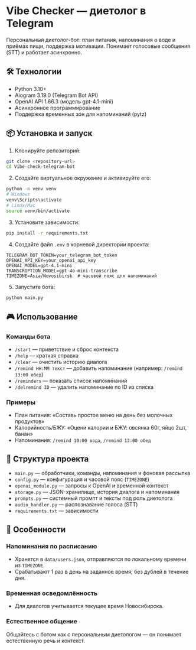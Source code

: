 # Vibe Checker — диетолог в Telegram

Персональный диетолог-бот: план питания, напоминания о воде и приёмах пищи, поддержка мотивации. Понимает голосовые сообщения (STT) и работает асинхронно.

## 🛠 Технологии

- Python 3.10+
- Aiogram 3.19.0 (Telegram Bot API)
- OpenAI API 1.66.3 (модель gpt-4.1-mini)
- Асинхронное программирование
- Поддержка временных зон для напоминаний (pytz)

## 📦 Установка и запуск

1. Клонируйте репозиторий:
```bash
git clone <repository-url>
cd Vibe-check-telegram-bot
```

2. Создайте виртуальное окружение и активируйте его:
```bash
python -m venv venv
# Windows
venv\Scripts\activate
# Linux/Mac
source venv/bin/activate
```

3. Установите зависимости:
```bash
pip install -r requirements.txt
```

4. Создайте файл `.env` в корневой директории проекта:
```env
TELEGRAM_BOT_TOKEN=your_telegram_bot_token
OPENAI_API_KEY=your_openai_api_key
OPENAI_MODEL=gpt-4.1-mini
TRANSCRIPTION_MODEL=gpt-4o-mini-transcribe
TIMEZONE=Asia/Novosibirsk  # часовой пояс для напоминаний
```

5. Запустите бота:
```bash
python main.py
```

## 🎮 Использование

### Команды бота
- `/start` — приветствие и сброс контекста
- `/help` — краткая справка
- `/clear` — очистить историю диалога
- `/remind HH:MM текст` — добавить напоминание (например: `/remind 13:00 обед`)
- `/reminders` — показать список напоминаний
- `/delremind ID` — удалить напоминание по ID из списка

### Примеры
- План питания: «Составь простое меню на день без молочных продуктов»
- Калорийность/БЖУ: «Оцени калории и БЖУ: овсянка 60г, яйцо 2шт, банан»
- Напоминания: `/remind 10:00 вода`, `/remind 13:00 обед`

## 📁 Структура проекта

- `main.py` — обработчики, команды, напоминания и фоновая рассылка
- `config.py` — конфигурация и часовой пояс (`TIMEZONE`)
- `openai_module.py` — запросы к OpenAI и временной контекст
- `storage.py` — JSON-хранилище, история диалога и напоминания
- `prompts.py` — системный промпт и тексты под роль диетолога
- `audio_handler.py` — распознавание голоса (STT)
- `requirements.txt` — зависимости

## 🚀 Особенности

### Напоминания по расписанию
- Хранятся в `data/users.json`, отправляются по локальному времени из `TIMEZONE`.
- Срабатывают 1 раз в день на заданное время; без дублей в течение дня.

### Временная осведомлённость
- Для диалогов учитывается текущее время Новосибирска.

### Естественное общение
Общайтесь с ботом как с персональным диетологом — он понимает естественную речь и контекст.